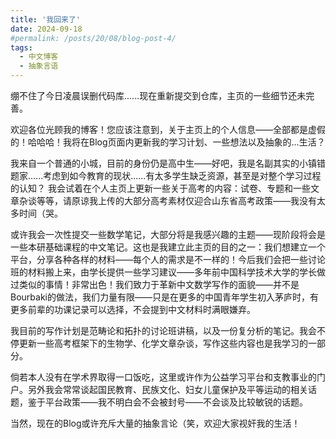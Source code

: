 ```yaml
---
title: '我回来了'
date: 2024-09-18
#permalink: /posts/20/08/blog-post-4/
tags:
  - 中文博客
  - 抽象言语
---
```


绷不住了今日凌晨误删代码库......现在重新提交到仓库，主页的一些细节还未完善。

欢迎各位光顾我的博客！您应该注意到，关于主页上的个人信息——全部都是虚假的！哈哈哈！我将在Blog页面内更新我的学习计划、一些想法以及抽象的...生活？

我来自一个普通的小城，目前的身份仍是高中生——好吧，我是名副其实的小镇错题家......考虑到如今教育的现状......有太多学生缺乏资源，甚至是对整个学习过程的认知？
我会试着在个人主页上更新一些关于高考的内容：试卷、专题和一些文章杂谈等等，请原谅我上传的大部分高考素材仅迎合山东省高考政策——我没有太多时间（哭。

或许我会一次性提交一些数学笔记，大部分将是我感兴趣的主题——现阶段将会是一些本研基础课程的中文笔记。这也是我建立此主页的目的之一：我们想建立一个平台，分享各种各样的材料——每个人的需求是不一样的！今后我们会把一些讨论班的材料搬上来，由学长提供一些学习建议——多年前中国科学技术大学的学长做过类似的事情！非常出色！我们致力于革新中文数学写作的面貌——并不是Bourbaki的做法，我们力量有限——只是在更多的中国青年学生初入茅庐时，有更多前辈的功课记录可以选择，不会提到中文材料时满眼嫌弃。

我目前的写作计划是范畴论和拓扑的讨论班讲稿，以及一份复分析的笔记。我会不停更新一些高考框架下的生物学、化学文章杂谈，写作这些内容也是我学习的一部分。

倘若本人没有在学术界取得一口饭吃，这里或许作为公益学习平台和支教事业的门户。另外我会常常谈起国民教育、民族文化、妇女儿童保护及平等运动的相关话题，鉴于平台政策——我不明白会不会被封号——不会谈及比较敏锐的话题。

当然，现在的Blog或许充斥大量的抽象言论（笑，欢迎大家视奸我的生活！
